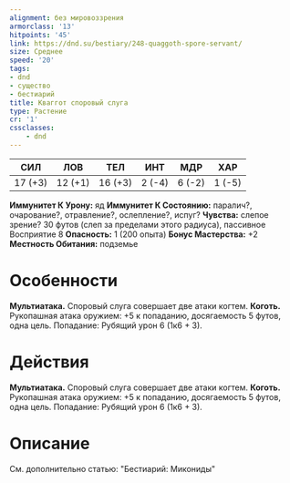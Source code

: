 ```yaml
---
alignment: без мировоззрения
armorclass: '13'
hitpoints: '45'
link: https://dnd.su/bestiary/248-quaggoth-spore-servant/
size: Среднее
speed: '20'
tags:
- dnd
- существо
- бестиарий
title: Кваггот споровый слуга
type: Растение
cr: '1'
cssclasses:
    - dnd
---
```



| СИЛ | ЛОВ | ТЕЛ | ИНТ | МДР | ХАР |
|---|---|---|---|---|---|
| 17 (+3) | 12 (+1) | 16 (+3) | 2 (-4) | 6 (-2) | 1 (-5) |
**Иммунитет К Урону:** яд
**Иммунитет К Состоянию:** паралич?, очарование?, отравление?, ослепление?, испуг?
**Чувства:** слепое зрение? 30 футов (слеп за пределами этого радиуса), пассивное Восприятие 8
**Опасность:** 1 (200 опыта)
**Бонус Мастерства:** +2
**Местность Обитания:** подземье


# Особенности
**Мультиатака.** Споровый слуга совершает две атаки когтем.
**Коготь.** Рукопашная атака оружием: +5 к попаданию, досягаемость 5 футов, одна цель. Попадание: Рубящий урон 6 (1к6 + 3).


# Действия
**Мультиатака.** Споровый слуга совершает две атаки когтем.
**Коготь.** Рукопашная атака оружием: +5 к попаданию, досягаемость 5 футов, одна цель. Попадание: Рубящий урон 6 (1к6 + 3).


# Описание
См. дополнительно статью: "Бестиарий: Микониды"